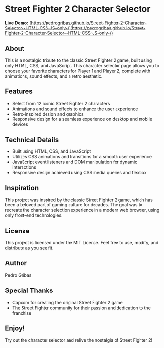 **Street Fighter 2 Character Selector**
=====================================

**Live Demo:** [https://pedrogribas.github.io/Street-Fighter-2-Character-Selector--HTML-CSS-JS-only-/](https://pedrogribas.github.io/Street-Fighter-2-Character-Selector--HTML-CSS-JS-only-/)

**About**
--------

This is a nostalgic tribute to the classic Street Fighter 2 game, built using only HTML, CSS, and JavaScript. This character selector page allows you to choose your favorite characters for Player 1 and Player 2, complete with animations, sound effects, and a retro aesthetic.

**Features**
------------

* Select from 12 iconic Street Fighter 2 characters
* Animations and sound effects to enhance the user experience
* Retro-inspired design and graphics
* Responsive design for a seamless experience on desktop and mobile devices

**Technical Details**
--------------------

* Built using HTML, CSS, and JavaScript
* Utilizes CSS animations and transitions for a smooth user experience
* JavaScript event listeners and DOM manipulation for dynamic interactions
* Responsive design achieved using CSS media queries and flexbox

**Inspiration**
--------------

This project was inspired by the classic Street Fighter 2 game, which has been a beloved part of gaming culture for decades. The goal was to recreate the character selection experience in a modern web browser, using only front-end technologies.

**License**
---------

This project is licensed under the MIT License. Feel free to use, modify, and distribute as you see fit.

**Author**
-------

Pedro Gribas

**Special Thanks**
-----------------

* Capcom for creating the original Street Fighter 2 game
* The Street Fighter community for their passion and dedication to the franchise

**Enjoy!**
----------

Try out the character selector and relive the nostalgia of Street Fighter 2!
